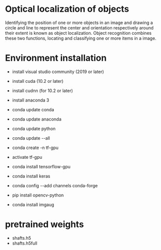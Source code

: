 # Optical localization of objects
 Identifying the position of one or more objects in an image and drawing a circle and line to represent the center and orientation respectively
around their extent is known as object localization. Object recognition combines these two functions, locating and classifying one or more items in a image.

# Environment installation
- install visual studio community (2019 or later)
- install cuda (10.2 or later)
- install cudnn (for 10.2 or later)
- install anaconda 3
- conda update conda
- conda update anaconda
- conda update python
- conda update --all

- conda create -n tf-gpu
- activate tf-gpu
- conda install tensorflow-gpu
- conda install keras
- conda config --add channels conda-forge
- pip install opencv-python
- conda install imgaug

# pretrained weights
- shafts.h5
- shafts.h5full

